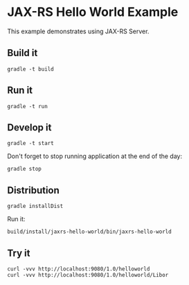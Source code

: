JAX-RS Hello World Example
==========================

This example demonstrates using JAX-RS Server.

Build it
--------

```shell
gradle -t build
```


Run it
------

```shell
gradle -t run
```


Develop it
----------

```shell
gradle -t start
```

Don't forget to stop running application at the end of the day:

```shell
gradle stop
```


Distribution
------------

```shell
gradle installDist
```

Run it:

```shell
build/install/jaxrs-hello-world/bin/jaxrs-hello-world
```


Try it
------

```shell
curl -vvv http://localhost:9080/1.0/helloworld
curl -vvv http://localhost:9080/1.0/helloworld/Libor
```

